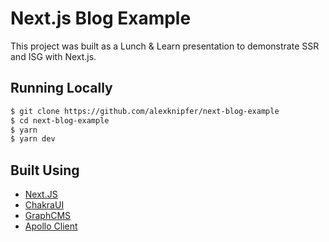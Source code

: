 # Next.js Blog Example

This project was built as a Lunch & Learn presentation to demonstrate SSR and ISG with Next.js.

## Running Locally

```bash
$ git clone https://github.com/alexknipfer/next-blog-example
$ cd next-blog-example
$ yarn
$ yarn dev
```

## Built Using

- [Next.JS](https://nextjs.org/)
- [ChakraUI](https://chakra-ui.com/)
- [GraphCMS](https://graphcms.com/)
- [Apollo Client](https://www.apollographql.com/docs/react/)
